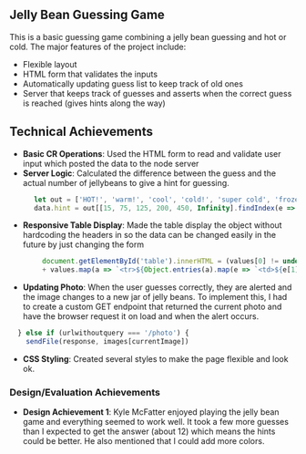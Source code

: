 ## Jelly Bean Guessing Game
This is a basic guessing game combining a jelly bean guessing and hot or cold. The major features of the project include:
- Flexible layout 
- HTML form that validates the inputs
- Automatically updating guess list to keep track of old ones
- Server that keeps track of guesses and asserts when the correct guess is reached (gives hints along the way)

## Technical Achievements
- **Basic CR Operations**: Used the HTML form to read and validate user input which posted the data to the node server
- **Server Logic**: Calculated the difference between the guess and the actual number of jellybeans to give a hint for guessing. 

```js
      let out = ['HOT!', 'warm!', 'cool', 'cold!', 'super cold', 'frozen :('] 
      data.hint = out[[15, 75, 125, 200, 450, Infinity].findIndex(e => diff < e)]
```

- **Responsive Table Display**: Made the table display the object without hardcoding the headers in so the data can be changed easily in the future by just changing the form

```js
        document.getElementById('table').innerHTML = (values[0] != undefined ? `<tr>${Object.entries(values[0]).map(e => `<th>${capitalize(e[0])}</th>`).join('')}</tr>` : '') \
        + values.map(a => `<tr>${Object.entries(a).map(e => `<td>${e[1]}</td>`).join('')}</tr>`).join('\n');
```

- **Updating Photo**: When the user guesses correctly, they are alerted and the image changes to a new jar of jelly beans. To implement this, I had to create a custom GET endpoint that returned the current photo and have the browser request it on load and when the alert occurs. 

```js
  } else if (urlwithoutquery === '/photo') {
    sendFile(response, images[currentImage])
```

- **CSS Styling**: Created several styles to make the page flexible and look ok.


### Design/Evaluation Achievements
- **Design Achievement 1**: Kyle McFatter enjoyed playing the jelly bean game and everything seemed to work well. It took a few more guesses than I expected to get the answer (about 12) which means the hints could be better. He also mentioned that I could add more colors.
